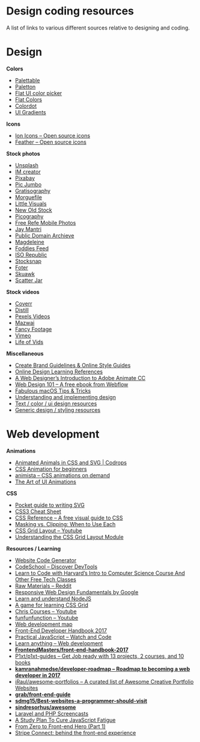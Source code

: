 # Design coding resources
A list of links to various different sources relative to designing and coding.

# Design

**Colors**

* [Palettable](http://www.palettable.io/)
* [Paletton](http://paletton.com/)
* [Flat UI color picker](http://www.flatuicolorpicker.com/)
* [Flat Colors](http://flatcolors.net/)
* [Colordot](https://color.hailpixel.com/)
* [UI Gradients](http://uigradients.com/)

**Icons**

* [Ion Icons – Open source icons](http://ionicons.com/)
* [Feather – Open source icons](https://feather.netlify.com/)

**Stock photos**

* [Unsplash](https://unsplash.com/)
* [IM creator](http://www.imcreator.com/free)
* [Pixabay](http://pixabay.com/)
* [Pic Jumbo](http://picjumbo.com/)
* [Gratisography](http://gratisography.com/)
* [Morguefile](http://morguefile.com/)
* [Little Visuals](http://littlevisuals.co/)
* [New Old Stock](http://nos.twnsnd.co/)
* [Picography](http://picography.co/)
* [Free Refe Mobile Photos](http://getrefe.tumblr.com/)
* [Jay Mantri](http://jaymantri.com/)
* [Public Domain Archieve](http://publicdomainarchive.com/)
* [Magdeleine](https://magdeleine.co/)
* [Foddies Feed](https://foodiesfeed.com/)
* [ISO Republic](http://isorepublic.com/)
* [Stocksnap](https://stocksnap.io/)
* [Foter](http://foter.com/)
* [Skuawk](http://skuawk.com/)
* [Scatter Jar](http://scatterjar.com/)

**Stock videos**

* [Coverr](http://www.coverr.co/)
* [Distill](http://www.wedistill.io/)
* [Pexels Videos](https://videos.pexels.com/)
* [Mazwai](http://mazwai.com/)
* [Fancy Footage](http://fancyfootage.com/)
* [Vimeo](https://vimeo.com/groups/royaltyfree/videos)
* [Life of Vids](http://www.lifeofvids.com/)

**Miscellaneous**

* [Create Brand Guidelines & Online Style Guides](https://frontify.com/styleguide)
* [Online Design Learning References](https://designyear.com/the-curriculum-9517ac98ac89)
* [A Web Designer’s Introduction to Adobe Animate CC](https://webdesign.tutsplus.com/tutorials/a-web-designers-guide-to-adobe-animate-cc--cms-28240)
* [Web Design 101 – A free ebook from Webflow](https://ebooks.webflow.com/ebook/web-design-101)
* [Fabulous macOS Tips & Tricks](https://blog.sindresorhus.com/macos-tips-tricks-13046cf377f8)
* [Understanding and implementing design](https://www.reddit.com/r/webdev/comments/67sprz/when_someone_wants_to_pick_up_a_new_technology/dgt4onc/)
* [Text / color / ui design resources](https://www.reddit.com/r/webdev/comments/5rajxb/worried_im_not_artistically_creative_enough_for/dd5xb5m/)
* [Generic design / styling resources](https://www.reddit.com/r/webdev/comments/5qs07r/everything_i_make_looks_tacky_need_advice/dd28fir/)

# Web development

**Animations**

* [Animated Animals in CSS and SVG | Codrops](https://tympanus.net/codrops/2016/03/21/animated-animals-css-svg/)
* [CSS Animation for beginners](https://robots.thoughtbot.com/css-animation-for-beginners)
* [animista – CSS animations on demand](http://animista.net/)
* [The Art of UI Animations](http://markgeyer.com/pres/the-art-of-ui-animations/#/)

**CSS**

* [Pocket guide to writing SVG](http://svgpocketguide.com/book/)
* [CSS3 Cheat Sheet](https://www.smashingmagazine.com/wp-content/uploads/images/css3-cheat-sheet/css3-cheat-sheet.pdf)
* [CSS Reference – A free visual guide to CSS](http://cssreference.io/)
* [Masking vs. Clipping: When to Use Each](https://css-tricks.com/masking-vs-clipping-use/)
* [CSS Grid Layout – Youtube](https://www.youtube.com/playlist?list=PLMklnyuK-t1H-Y_VbyOexAsKoYF6N9LNi)
* [Understanding the CSS Grid Layout Module](https://webdesign.tutsplus.com/series/understanding-the-css-grid-layout-module--cms-1079)

**Resources / Learning**

* [Website Code Generator](https://webcode.tools/)
* [CodeSchool – Discover DevTools](http://discover-devtools.codeschool.com/)
* [Learn to Code with Harvard’s Intro to Computer Science Course And Other Free Tech Classes](http://www.openculture.com/2013/02/learn_to_code_with_harvards_intro_to_computer_science_course_and_other_free_tech_classes_.html)
* [Raw Materials – Reddit](https://www.reddit.com/r/web_design/comments/2nqq7m/designers_where_do_you_get_your_raw_materials/)
* [Responsive Web Design Fundamentals by Google](https://www.udacity.com/course/responsive-web-design-fundamentals--ud893)
* [Learn and understand NodeJS](https://stanleyyylau.gitbooks.io/understandnodejs/content/allNotes/4.1.html)
* [A game for learning CSS Grid](http://cssgridgarden.com/)
* [Chris Courses – Youtube](https://www.youtube.com/channel/UC9Yp2yz6-pwhQuPlIDV_mjA)
* [funfunfunction – Youtube](https://www.youtube.com/channel/UCO1cgjhGzsSYb1rsB4bFe4Q/videos)
* [Web development map](https://coggle.it/diagram/Vz9LvW8byvN0I38x)
* [Front-End Developer Handbook 2017](https://frontendmasters.com/books/front-end-handbook/2017/)
* [Practical JavaScript – Watch and Code](https://watchandcode.com/p/practical-javascript)
* [Learn anything – Web development](https://learn-anything.xyz/web_development)
* [**FrontendMasters/front-end-handbook-2017**](https://github.com/FrontendMasters/front-end-handbook-2017/blob/master/SUMMARY.md)
* [P1xt/p1xt-guides – Get Job ready with 13 projects, 2 courses, and 10 books](https://github.com/P1xt/p1xt-guides/blob/master/job-ready.md)
* [**kamranahmedse/developer-roadmap – Roadmap to becoming a web developer in 2017**](https://github.com/kamranahmedse/developer-roadmap)
* [iRaul/awesome-portfolios – A curated list of Awesome Creative Portfolio Websites](https://github.com/iRaul/awesome-portfolios)
* [**grab/front-end-guide**](https://github.com/grab/front-end-guide)
* [**sdmg15/Best-websites-a-programmer-should-visit**](https://github.com/sdmg15/Best-websites-a-programmer-should-visit)
* [**sindresorhus/awesome**](https://github.com/sindresorhus/awesome)
* [Laravel and PHP Screencasts](https://laracasts.com/)
* [A Study Plan To Cure JavaScript Fatigue](https://medium.freecodecamp.com/a-study-plan-to-cure-javascript-fatigue-8ad3a54f2eb1)
* [From Zero to Front-end Hero (Part 1)](https://medium.freecodecamp.com/from-zero-to-front-end-hero-part-1-7d4f7f0bff02)
* [Stripe Connect: behind the front-end experience](https://stripe.com/blog/connect-front-end-experience)






